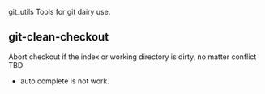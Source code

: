 git_utils
Tools for git dairy use.
## git-clean-checkout
Abort checkout if the index or working directory is dirty, no matter conflict
TBD
* auto complete is not work.
